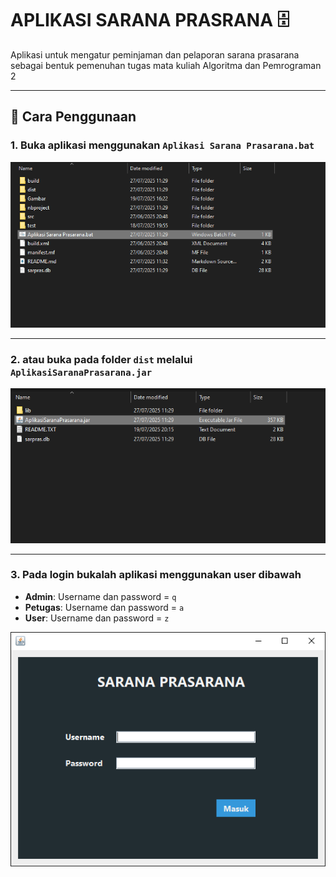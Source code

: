 # APLIKASI SARANA PRASRANA 🗄️
Aplikasi untuk mengatur peminjaman dan pelaporan sarana prasarana sebagai bentuk pemenuhan tugas mata kuliah Algoritma dan Pemrograman 2

----

## 🔧 Cara Penggunaan
### 1. Buka aplikasi menggunakan `Aplikasi Sarana Prasarana.bat`
![Bat sarana prasarana](Gambar/bat.png)

---

### 2. atau buka pada folder `dist` melalui `AplikasiSaranaPrasarana.jar`
![Jar sarana prasarana](Gambar/jar.png)

---

### 3. Pada login bukalah aplikasi menggunakan user dibawah
-   **Admin**: Username dan password = `q`
-   **Petugas**: Username dan password = `a`
-   **User**: Username dan password = `z`

![Login](Gambar/login.png)
